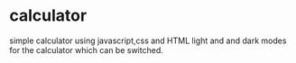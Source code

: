 # calculator
simple calculator using javascript,css and HTML
light and and dark modes for the calculator which can be switched.
